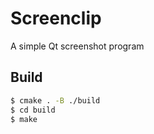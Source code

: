 # Screenclip

A simple Qt screenshot program

## Build

```sh
$ cmake . -B ./build
$ cd build
$ make
```
